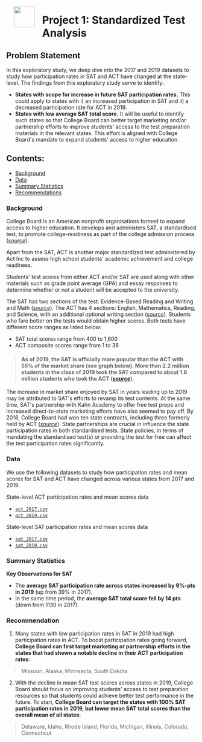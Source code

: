 <img src="http://imgur.com/1ZcRyrc.png" style="float: left; margin: 20px; height: 55px">

# Project 1: Standardized Test Analysis
## Problem Statement

In this exploratory study, we deep dive into the 2017 and 2019 datasets to study how participation rates in SAT and ACT have changed at the state-level. The findings from this exploratory study serve to identify:

- **States with scope for increase in future SAT participation rates.** This could apply to states with i) an increased participation in SAT and ii) a decreased participation rate for ACT in 2019.
- **States with low average SAT total score.** It will be useful to identify such states so that College Board can better target marketing and/or partnership efforts to improve students' access to the test preparation materials in the relevant states. This effort is aligned with College Board's mandate to expand students' access to higher education. 

## Contents:
- [Background](#Background)
- [Data](#Data)
- [Summary Statistics](#Summary-Statistics)
- [Recommendations](#Recommendations)

### Background

College Board is an American nonprofit organisations formed to expand access to higher education. It develops and administers SAT, a standardised test, to promote college-readiness as part of the college admission process ([*source*](https://en.wikipedia.org/wiki/College_Board)). 

Apart from the SAT, ACT is another major standardized test administered by Act Inc to assess high school students' academic achievement and college readiness. 

Students' test scores from either ACT and/or SAT are used along with other materials such as grade point average (GPA) and essay responses to determine whether or not a student will be accepted to the university.

The SAT has two sections of the test: Evidence-Based Reading and Writing and Math ([*source*](https://www.princetonreview.com/college/sat-sections)). The ACT has 4 sections: English, Mathematics, Reading, and Science, with an additional optional writing section ([*source*](https://www.act.org/content/act/en/products-and-services/the-act/scores/understanding-your-scores.html)). Students who fare better on the tests would obtain higher scores. Both tests have different score ranges as listed below:
* SAT total scores range from 400 to 1,600 
* ACT composite scores range from 1 to 36

> #### As of 2019, the SAT is officially more popular than the ACT with 55% of the market share (see graph below). More than 2.2 million students in the class of 2019 took the SAT compared to about 1.8 million students who took the ACT ([*source*](https://theolivebook.com/sat-vs-act-which-is-more-popular/)). 

The increase in market share enjoyed by SAT in years leading up to 2019 may be attributed to SAT's efforts to revamp its test contents. At the same time, SAT's partnership with Kahn Academy to offer free test preps and increased direct-to-state marketing efforts have also seemed to pay off. By 2018, College Board had won ten state contracts, including three formerly held by ACT ([*source*](https://www.zippia.com/college-board-careers-19597/history/)). State partnerships are crucial in influence the state participation rates in both standardised tests. State policies, in terms of mandating the standardised test(s) or providing the test for free can affect the test participation rates significantly.

### Data

We use the following datasets to study how participation rates and mean scores for SAT and ACT have changed across various states from 2017 and 2019. 

State-level ACT participation rates and mean scores data
* [`act_2017.csv`](./data/act_2017.csv)
* [`act_2019.csv`](./data/act_2019.csv)

State-level SAT participation rates and mean scores data
* [`sat_2017.csv`](./data/sat_2017.csv)
* [`sat_2019.csv`](./data/sat_2019.csv)

### Summary Statistics 

**Key Observations for SAT**

- The **average SAT participation rate across states increased by 9%-pts in 2019** (up from 39% in 2017).
- In the same time period, the **average SAT total score fell by 14 pts** (down from 1130 in 2017).

### Recommendation

1) Many states with low participation rates in SAT in 2019 had high participation rates in ACT. To boost participation rates going forward, **College Board can first target marketing or partnership efforts in the states that had shown a notable decline in their ACT participation rates**:

 >Missouri, Alaska, Minnesota, South Dakota
 
2) With the decline in mean SAT test scores across states in 2019, College Board should focus on improving students' access to test preparation resources so that students could achieve better test performance in the future. To start, **College Board can target the states with 100% SAT participation rates in 2019, but lower mean SAT total scores than the overall mean of all states**: 

 >Delaware, Idaho, Rhode Island, Florida, Michigan, Illinois, Colorado, Connecticut
 
